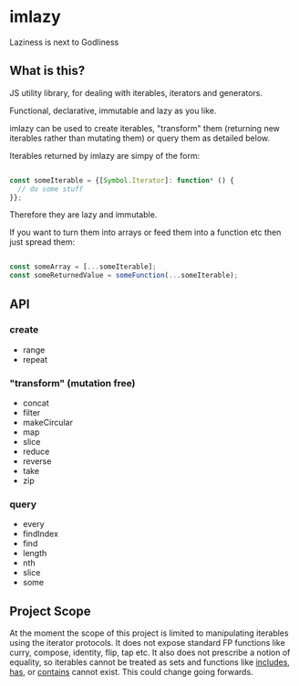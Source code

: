 # imlazy
Laziness is next to Godliness

## What is this?

JS utility library, for dealing with iterables, iterators and generators.

Functional, declarative, immutable and lazy as you like.

imlazy can be used to create iterables, "transform" them (returning new iterables rather than mutating them) or query them as detailed below.

Iterables returned by imlazy are simpy of the form:

```javascript

const someIterable = {[Symbol.Iterator]: function* () {
  // do some stuff
}};

```

Therefore they are lazy and immutable.

If you want to turn them into arrays or feed them into a function etc then just spread them:

```javascript

const someArray = [...someIterable];
const someReturnedValue = someFunction(...someIterable);

```

## API

### create

- range
- repeat

### "transform" (mutation free)

- concat
- filter
- makeCircular
- map
- slice
- reduce
- reverse
- take
- zip

### query

- every
- findIndex
- find
- length
- nth
- slice
- some

## Project Scope

At the moment the scope of this project is limited to manipulating iterables using the iterator protocols. It does not expose standard FP functions like curry, compose, identity, flip, tap etc. It also does not prescribe a notion of equality, so iterables cannot be treated as sets and functions like [includes](https://tc39.github.io/Array.prototype.includes/), [has](https://developer.mozilla.org/en-US/docs/Web/JavaScript/Reference/Global_Objects/Set/has), or [contains](http://ramdajs.com/docs/#contains) cannot exist. This could change going forwards.
